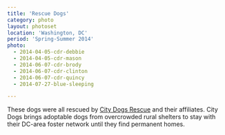 ```yaml
---
title: 'Rescue Dogs'
category: photo
layout: photoset
location: 'Washington, DC'
period: 'Spring-Summer 2014'
photo:
  - 2014-04-05-cdr-debbie
  - 2014-04-05-cdr-mason
  - 2014-06-07-cdr-brody
  - 2014-06-07-cdr-clinton
  - 2014-06-07-cdr-quincy
  - 2014-07-27-blue-sleeping

---
```


These dogs were all rescued by [City Dogs Rescue](http://www.citydogsrescuedc.org/) and their affiliates. City Dogs brings adoptable dogs from overcrowded rural shelters to stay with their DC-area foster network until they find permanent homes.
